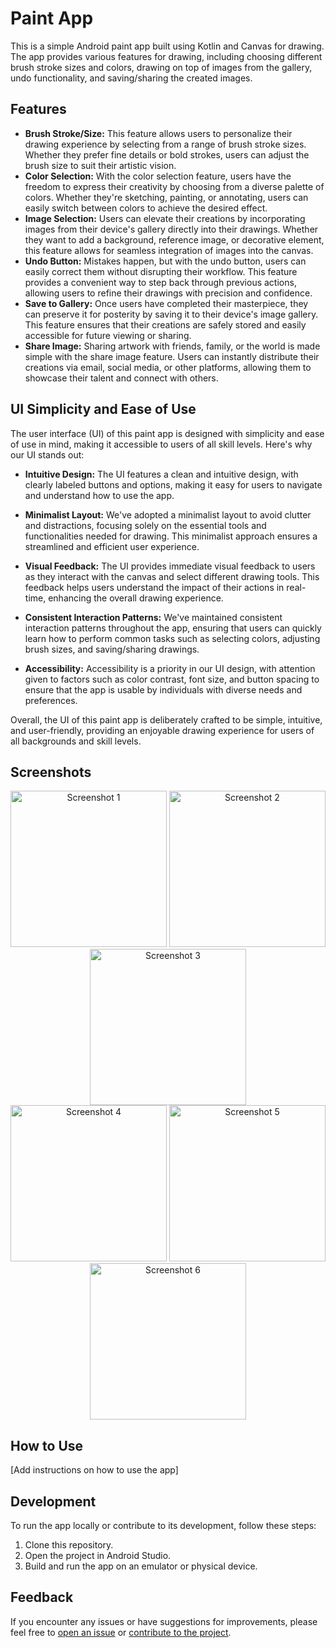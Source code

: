 # Paint App

This is a simple Android paint app built using Kotlin and Canvas for drawing. The app provides various features for drawing, including choosing different brush stroke sizes and colors, drawing on top of images from the gallery, undo functionality, and saving/sharing the created images.

## Features

- **Brush Stroke/Size:** This feature allows users to personalize their drawing experience by selecting from a range of brush stroke sizes. Whether they prefer fine details or bold strokes, users can adjust the brush size to suit their artistic vision.
- **Color Selection:** With the color selection feature, users have the freedom to express their creativity by choosing from a diverse palette of colors. Whether they're sketching, painting, or annotating, users can easily switch between colors to achieve the desired effect.
- **Image Selection:** Users can elevate their creations by incorporating images from their device's gallery directly into their drawings. Whether they want to add a background, reference image, or decorative element, this feature allows for seamless integration of images into the canvas.
- **Undo Button:** Mistakes happen, but with the undo button, users can easily correct them without disrupting their workflow. This feature provides a convenient way to step back through previous actions, allowing users to refine their drawings with precision and confidence.
- **Save to Gallery:** Once users have completed their masterpiece, they can preserve it for posterity by saving it to their device's image gallery. This feature ensures that their creations are safely stored and easily accessible for future viewing or sharing.
- **Share Image:** Sharing artwork with friends, family, or the world is made simple with the share image feature. Users can instantly distribute their creations via email, social media, or other platforms, allowing them to showcase their talent and connect with others.

## UI Simplicity and Ease of Use

The user interface (UI) of this paint app is designed with simplicity and ease of use in mind, making it accessible to users of all skill levels. Here's why our UI stands out:

- **Intuitive Design:** The UI features a clean and intuitive design, with clearly labeled buttons and options, making it easy for users to navigate and understand how to use the app.

- **Minimalist Layout:** We've adopted a minimalist layout to avoid clutter and distractions, focusing solely on the essential tools and functionalities needed for drawing. This minimalist approach ensures a streamlined and efficient user experience.

- **Visual Feedback:** The UI provides immediate visual feedback to users as they interact with the canvas and select different drawing tools. This feedback helps users understand the impact of their actions in real-time, enhancing the overall drawing experience.

- **Consistent Interaction Patterns:** We've maintained consistent interaction patterns throughout the app, ensuring that users can quickly learn how to perform common tasks such as selecting colors, adjusting brush sizes, and saving/sharing drawings.

- **Accessibility:** Accessibility is a priority in our UI design, with attention given to factors such as color contrast, font size, and button spacing to ensure that the app is usable by individuals with diverse needs and preferences.

Overall, the UI of this paint app is deliberately crafted to be simple, intuitive, and user-friendly, providing an enjoyable drawing experience for users of all backgrounds and skill levels.


## Screenshots

<div align="center">
  <img src="screenshot/1.png" alt="Screenshot 1" width="250"/>
  <img src="screenshot/2.png" alt="Screenshot 2" width="250"/>
  <img src="screenshot/3.png" alt="Screenshot 3" width="250"/>
</div>
<div align="center">
  <img src="screenshot/4.png" alt="Screenshot 4" width="250"/>
  <img src="screenshot/5.png" alt="Screenshot 5" width="250"/>
  <img src="screenshot/6.png" alt="Screenshot 6" width="250"/>
</div>

## How to Use

[Add instructions on how to use the app]

## Development

To run the app locally or contribute to its development, follow these steps:

1. Clone this repository.
2. Open the project in Android Studio.
3. Build and run the app on an emulator or physical device.

## Feedback

If you encounter any issues or have suggestions for improvements, please feel free to [open an issue](link-to-issues) or [contribute to the project](link-to-contribution-guidelines).


